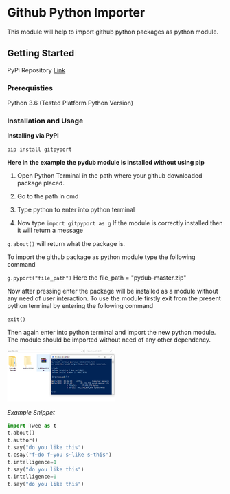 # Github Python Importer

This module will help to import github python packages as python module.

## Getting Started

PyPi Repository [Link](https://pypi.org/project/gitpyport/)
### Prerequisties

Python 3.6 (Tested Platform Python Version)

### Installation and Usage

**Installing via PyPI**

`pip install gitpyport`

**Here in the example the pydub module is installed without using pip**

1. Open Python Terminal in the path where your github downloaded package placed.
2. Go to the path in cmd
3. Type python to enter into python terminal

4. Now type `import gitpyport as g`
If the module is correctly installed then it will return a message

`g.about()` will return what the package is.

To import the github package as python module type the following command

`g.pyport("file_path")`
Here the file_path = "pydub-master.zip"

Now after pressing enter the package will be installed as a module without any need of user interaction. To use the module firstly exit from the present python terminal by entering the following command

`exit()`

Then again enter into python terminal and import the new python module. The module should be imported without need of any other dependency.

<img src="1.png" width="250px">

*Example Snippet*
```python
import Twee as t
t.about()
t.author()
t.say("do you like this")
t.csay("f~do f~you s~like s~this")
t.intelligence=1
t.say("do you like this")
t.intelligence=0
t.say("do you like this")
```
